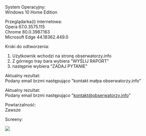 System Operacyjny:  
Windows 10 Home Edition  

Przeglądarka(i) internetowa:  
Opera 67.0.3575.115  
Chrome 80.0.3987.163  
Microsoft Edge 44.18362.449.0  

Kroki do odtworzenia:  
1. Użytkownik wchodzi na stronę obserwatorzy.info          
2. Z górnego tray bara wybiera "WYŚLIJ RAPORT"  
3. następnie wybiera "ZADAJ PYTANIE"  

Aktualny rezultat:  
Podany email brzmi następująco "kontakt małpa obserwatorzy.info"  

Aktualny rezultat:  
Podany email brzmi następująco "kontakt@obserwatorzy.info"  

Powtarzalność:  
Zawsze  

Screeny:

<img src="img/Nieprawidłowy_zapis_email.png">
